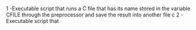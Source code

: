 1 -Executable script that runs a C file that has its name stored in the variable CFILE through the preprocessor and save the result into another file c
2 -Executable script that
